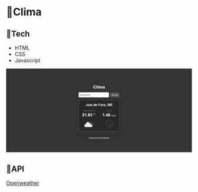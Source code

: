 # :high_brightness:Clima

## :wrench:Tech
* HTML
* CSS
* Javascript

![imagem do projeto](./assets/screenClima.jpeg)

## :link:API
[Openweather](https://openweathermap.org/)
